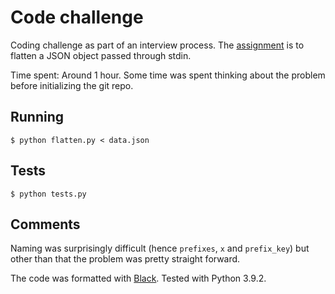 # Code challenge

Coding challenge as part of an interview process.
The [assignment](./assignment.md) is to flatten a JSON object passed through stdin.

Time spent: Around 1 hour.
Some time was spent thinking about the problem before initializing the git repo.

## Running 

```console
$ python flatten.py < data.json
```

## Tests

```console
$ python tests.py
```

## Comments
Naming was surprisingly difficult (hence `prefixes`, `x` and `prefix_key`) but other
than that the problem was pretty straight forward.

The code was formatted with [Black](https://github.com/psf/black).
Tested with Python 3.9.2.
